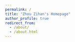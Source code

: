 ```yaml
---
permalink: /
title: "Zhou Zihan's Homepage"
author_profile: true
redirect_from: 
  - /about/
  - /about.html
---
```

